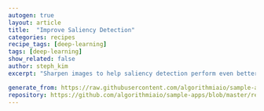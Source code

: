 ```yaml
---
autogen: true
layout: article
title:  "Improve Saliency Detection"
categories: recipes
recipe_tags: [deep-learning]
tags: [deep-learning]
show_related: false
author: steph_kim
excerpt: "Sharpen images to help saliency detection perform even better."

generate_from: https://raw.githubusercontent.com/algorithmiaio/sample-apps/master/recipes/saliency/README.md
repository: https://github.com/algorithmiaio/sample-apps/blob/master/recipes/saliency/saliency_algorithm_recipe.py
---
```

